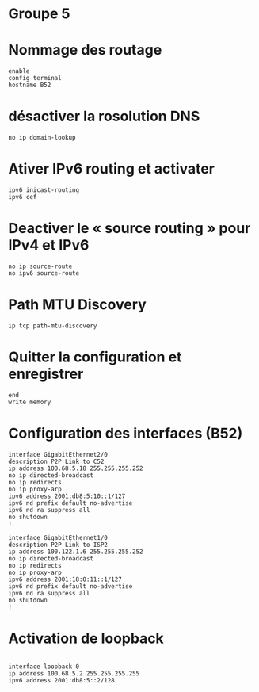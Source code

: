 # Groupe 5 
# Nommage des routage
```console
enable 
config terminal 
hostname B52
```

# désactiver la rosolution DNS
```console
no ip domain-lookup
```

# Ativer IPv6 routing et activater 
```console
ipv6 inicast-routing
ipv6 cef
```

# Deactiver le « source routing » pour IPv4 et IPv6 
```console
no ip source-route
no ipv6 source-route
```

# Path MTU Discovery 
```console
ip tcp path-mtu-discovery
```

# Quitter la configuration et enregistrer 
```console
end
write memory
```

# Configuration des interfaces (B52)
```console
interface GigabitEthernet2/0
description P2P Link to C52
ip address 100.68.5.18 255.255.255.252
no ip directed-broadcast
no ip redirects
no ip proxy-arp
ipv6 address 2001:db8:5:10::1/127
ipv6 nd prefix default no-advertise
ipv6 nd ra suppress all
no shutdown
!

interface GigabitEthernet1/0
description P2P Link to ISP2
ip address 100.122.1.6 255.255.255.252
no ip directed-broadcast
no ip redirects
no ip proxy-arp
ipv6 address 2001:18:0:11::1/127
ipv6 nd prefix default no-advertise
ipv6 nd ra suppress all
no shutdown
!
```




# Activation de loopback
```Console

interface loopback 0
ip address 100.68.5.2 255.255.255.255
ipv6 address 2001:db8:5::2/128

```
